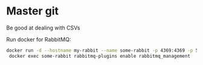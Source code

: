 # Master git

Be good at dealing with CSVs

Run docker for RabbitMQ:

```BASH
docker run -d --hostname my-rabbit --name some-rabbit -p 4369:4369 -p 5671:5671 -p 5672:5672 -p 15672:15672 rabbitmq
 docker exec some-rabbit rabbitmq-plugins enable rabbitmq_management
```